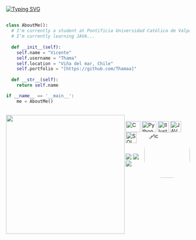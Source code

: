 [![Typing SVG](https://readme-typing-svg.demolab.com?font=Roboto+Slab&letterSpacing=1&size=25&pause=1000&width=435&lines=Hi+!!!+%F0%9F%91%8B)](https://git.io/typing-svg)
##

```python
class AboutMe():
  # I'm currently a student at Pontificia Universidad Católica de Valparaíso (PUCV).
  # I’m currently learning JAVA...
    
  def __init__(self):
    self.name = "Vicente"
    self.username = "Thama"
    self.location = "Viña del mar, Chile"
    self.portfolio = "[https://github.com/Thamaa]"
  
  def __str__(self):
    return self.name

if __name__ == '__main__':
    me = AboutMe()
```

##
  <div>
  <div align=center>
    <picture>
      <source srcset="https://github-readme-stats.vercel.app/api/top-langs?username=Thamaa&theme=dracula&langs_count=8&layout=compact" media="(prefers-color-scheme: dark)" />
      <source srcset="https://github-readme-stats.vercel.app/api/top-langs?username=Thamaa&langs_count=8&layout=compact" media="(prefers-color-scheme: light), (prefers-color-scheme: no-preference)" />
      <img align="left" width=325 src="https://github-readme-stats.vercel.app/api/top-langs?username=Thamaa&langs_count=8&layout=compact" />
    </picture>
  </div>

<div style="display: inline_block"><br>
  <img align="center" alt="C" height="30" width="40" src="https://cdn.jsdelivr.net/gh/devicons/devicon/icons/c/c-original.svg">
  <img align="center" alt="Python" height="30" width="40" src="https://cdn.jsdelivr.net/gh/devicons/devicon/icons/python/python-original.svg">
  <img align="center" alt="Illustrator" height="30" width="30" src="https://i.imgur.com/IQ9UZ15.png">
  <img align="center" alt="JAVA" height="30" width="30" src="[https://i.imgur.com/IQ9UZ15.png](https://cdn-icons-png.flaticon.com/512/226/226777.png">
  <img align="center" alt="SQL" height="30" width="30" src="[https://i.imgur.com/IQ9UZ15.png](https://e7.pngegg.com/pngimages/167/148/png-clipart-microsoft-azure-sql-database-microsoft-sql-server-database-blue-text-thumbnail.png">
  <img align="right" alt="Pic" height="125" style="border-radius:50px;" src="https://i.imgur.com/vdURoGx.png">
</div>

##

<div>
  <a href="https://discord.com/users/527632864624377876" target="_blank"><img src="https://img.shields.io/badge/Discord-7289DA?style=for-the-badge&logo=discord&logoColor=white" target="_blank"></a> 
  <a href = "mailto:vicentecisternas.leon@gmail.com"><img src="https://img.shields.io/badge/-Gmail-FF0000?style=for-the-badge&logo=gmail&logoColor=white" target="_blank"></a>
   <a href="https://x.com/imthamaa" target="_blank"><img src="https://img.shields.io/badge/Twitter%20%2F%20X-202020?style=for-the-badge&logo=x&labelColor=black&link=right&link=left"></a> 

</div>

